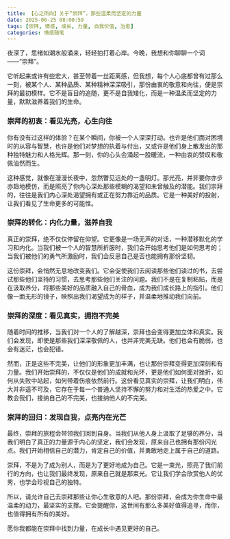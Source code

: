 ```yaml
---
title: 【心之所向】关于“崇拜”，那些温柔而坚定的力量
date: 2025-06-25 08:00:59
tags: [崇拜, 情感, 成长, 力量, 自我价值, 治愈]
categories: 情感随笔
---
```


夜深了，思绪如潮水般涌来，轻轻拍打着心岸。今晚，我想和你聊聊一个词——“崇拜”。

它听起来或许有些宏大，甚至带着一丝距离感，但我想，每个人心底都曾有过那么一刻，被某个人、某种品质、某种精神深深吸引，那份由衷的敬意和向往，便是崇拜的最初模样。它不是盲目的追随，更不是自我矮化，而是一种温柔而坚定的力量，默默滋养着我们的生命。

### 崇拜的初衷：看见光亮，心生向往

你有没有过这样的体验？在某个瞬间，你被一个人深深打动。也许是他们面对困境时的从容与智慧，也许是他们对梦想的执着与付出，又或许是他们身上散发出的那种独特魅力和人格光辉。那一刻，你的心头会涌起一股暖流，一种由衷的赞叹和敬佩油然而生。

这种感觉，就像在漫漫长夜中，忽然瞥见远处的一盏明灯。那光亮，并非要你亦步亦趋地模仿，而是照亮了你内心深处那些模糊的渴望和未曾触及的潜能。我们崇拜的，往往是我们内心深处渴望拥有或正在努力靠近的品质。它是一种美好的投射，让我们看见了生命更多的可能性。

### 崇拜的转化：内化力量，滋养自我

真正的崇拜，绝不仅仅停留在仰望。它更像是一场无声的对话，一种潜移默化的学习和内化。当我们被一个人的智慧所折服时，我们会开始思考他们是如何思考的；当我们被他们的勇气所激励时，我们会反思自己是否也能拥有那份坚韧。

这份崇拜，会悄然无息地改变我们。它会促使我们去阅读那些他们读过的书，去尝试那些他们坚持的习惯，去思考那些他们关注的问题。我们不是在复制粘贴，而是在汲取养分，将那些美好的品质融入自己的骨血，成为我们成长路上的指引。他们像一面无形的镜子，映照出我们渴望成为的样子，并温柔地推动我们向前。

### 崇拜的深度：看见真实，拥抱不完美

随着时间的推移，当我们对一个人的了解越深，崇拜也会变得更加立体和真实。我们会发现，即使是那些我们深深敬佩的人，也并非完美无缺。他们也会有脆弱，也会有迷茫，也会犯错。

然而，正是这些不完美，让他们的形象更加丰满，也让那份崇拜变得更加深刻和有力量。我们开始崇拜的，不仅仅是他们的成就和光环，更是他们如何面对挫折，如何从失败中站起，如何带着伤痕依然前行。这份看见真实的崇拜，让我们明白，伟大并非遥不可及，它存在于每一个普通人坚持不懈的努力和对生活的热爱之中。它教会我们，接纳自己的不完美，也接纳他人的不完美。

### 崇拜的回归：发现自我，点亮内在光芒

最终，崇拜的旅程会带领我们回到自身。当我们从他人身上汲取了足够的养分，当我们明白了真正的力量源于内心的坚定，我们会发现，原来自己也拥有那份闪光点。我们开始相信自己的潜力，肯定自己的价值，并勇敢地走上属于自己的道路。

崇拜，不是为了成为别人，而是为了更好地成为自己。它是一束光，照亮了我们前行的方向，也让我们最终发现，原来自己就是那束光。它让我们学会欣赏他人的优秀，也学会珍视自己的独特。

所以，请允许自己去崇拜那些让你心生敬意的人吧。那份崇拜，会成为你生命中最温柔的动力，最坚实的支撑。它会提醒你，这世间有那么多美好值得追寻，而你，也值得拥有所有的美好。

愿你我都能在崇拜中找到力量，在成长中遇见更好的自己。